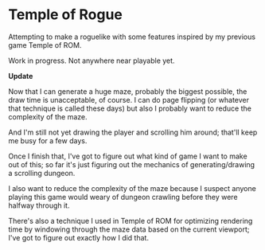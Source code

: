 Temple of Rogue
==========

Attempting to make a roguelike with some features inspired by my previous game Temple of ROM.

Work in progress.  Not anywhere near playable yet.

**Update**

Now that I can generate a huge maze, probably the biggest possible, the draw time is unacceptable, of course.  I can do page flipping (or whatever that technique is called these days) but also I probably want to reduce the complexity of the maze.

And I'm still not yet drawing the player and scrolling him around; that'll keep me busy for a few days.

Once I finish that, I've got to figure out what kind of game I want to make out of this; so far it's just figuring out the mechanics of generating/drawing a scrolling dungeon.

I also want to reduce the complexity of the maze because I suspect anyone playing this game would weary of dungeon crawling before they were halfway through it.

There's also a technique I used in Temple of ROM for optimizing rendering time by windowing through the maze data based on the current viewport; I've got to figure out exactly how I did that.
